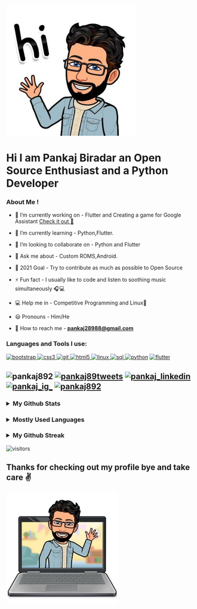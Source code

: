 <img  width="350" src="./pic2.png">

# Hi I am Pankaj Biradar an Open Source Enthusiast and a Python Developer

<h3 align="left">
 About Me ! </h3>

- 🔭 I’m currently working on - Flutter and Creating a game for Google Assistant <a href="https://assistant.google.com/services/a/uid/000000710c8787aa?hl=en">Check it out 🎲</a>

- 🌱 I’m currently learning - Python,Flutter.

- 👯 I’m looking to collaborate on - Python and Flutter

- 💬 Ask me about - Custom ROMS,Android. 

- 🥅 2021 Goal - Try to contribute as much as possible to Open Source

- ⚡ Fun fact - I usually like to code and listen to soothing music simultaneously 🎧💻 

- 💻 Help me in - Competitive Programming and Linux🐧
- 😃 Pronouns - Him/He

- 📧 How to reach me - **pankaj28988@gmail.com**



<h3 align="left"> Languages and Tools I use:</h3>
<p align="left">
  <a href="https://getbootstrap.com" target="_blank"> <img src="https://img.icons8.com/color/48/000000/bootstrap.png"
  alt="bootstrap" width="40" height="40"/> </a>
  <a href="https://www.w3schools.com/css/" target="_blank"> 
  <img src="https://img.icons8.com/color/48/000000/css3.png" alt="css3" width="40" height="40"/> </a>
  <a href="https://git-scm.com/" target="_blank"> 
 <img src="https://img.icons8.com/color/48/000000/git.png" alt="git" width="40" height="40"/> </a>
  <a href="https://www.w3.org/html/" target="_blank">  <img src="https://img.icons8.com/color/50/000000/html-5.png" alt="html5" width="40" height="40"/> </a>
  <a href="https://www.linux.org/" target="_blank"> <img src="https://img.icons8.com/color/48/000000/linux.png" alt="linux" width="40" height="40"/> </a>
  <a href="https://www.mysql.com/" target="_blank">
  <img src="https://img.icons8.com/color/64/000000/sql.png" alt="sql" width="40" height="40"/> </a>
  <a href="https://www.python.org" target="_blank">
  <img src="https://img.icons8.com/color/48/000000/python.png" alt="python"
  width="40" height="40"/></a>
 <a href="https://flutter.dev/" target="_blank"> 
 <img src="https://img.icons8.com/color/48/000000/flutter.png" alt = "flutter" width="40" height="40"/></a>
</p>

<h2 align="left> Connect with Me: </h2>
<a href="https://dev.to/pankaj892" target="blank"> 
<img align="center" src="https://img.icons8.com/windows/32/26e07f/dev.png" alt="pankaj892" height="40" width="40" /></a>
<a href="https://twitter.com/pankaj89tweets" target="_blank" rel=”noopener noreferrer”> <img align="center" src="https://img.icons8.com/fluent/48/26e07f/twitter.png" alt="pankaj89tweets" height="40" width="40" /></a> 
<a href="https://in.linkedin.com/in/pankaj-biradar" target="_blank" rel=”noopener noreferrer”> <img align="center" src="https://img.icons8.com/fluent/48/000000/linkedin.png" alt="pankaj_linkedin" height="40" width="40" /></a> 
<a href="https://www.instagram.com/_pankaj89_/" target="_blank" rel=”noopener noreferrer”><img align="center" src="https://img.icons8.com/fluent/48/000000/instagram-new.png"
alt="pankaj_ig_" height="40" width="40" /></a> 
<a href="https://dribbble.com/pankaj892" target="_blank" rel=”noopener noreferrer”> <img align="center" src="https://img.icons8.com/dusk/64/000000/dribbble.png" alt="pankaj892" height="40" width="40" /></a> 
</p>
<h3>
<details>
<summary><strong>My Github Stats</strong></summary>
<img src = "https://github-readme-stats.vercel.app/api?username=pankaj892&count_private=true&include_all_commits=true&theme=buefy&show_icons=true" alt="Pankaj's Github Stats"
width="400" />
</details>
</h3>

<h3>
<details>
<summary><strong>Mostly Used Languages </strong></summary>
<img src="https://github-readme-stats.vercel.app/api/top-langs/?username=pankaj892&layout=compact" alt="Pankaj's mostly used Languages"/>
</details>
</h3>

<h3>
<details>
<summary><strong>My Github Streak</strong></summary>
<img src="https://github-readme-streak-stats.herokuapp.com/?user=pankaj892&show_icons=true&locale=en&layout=compact&theme=gruvbox&bg_color=333333" alt="Pankaj's github streak" width="450" />
</details>
</h3>

![visitors](https://visitor-badge.glitch.me/badge?page_id=pankaj892.visitor-badge)

## Thanks for checking out my profile bye and take care ✌
<img src = "./pic3.jpg" width="300">
